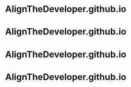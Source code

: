 # AlignTheDeveloper.github.io
# AlignTheDeveloper.github.io
# AlignTheDeveloper.github.io
# AlignTheDeveloper.github.io
